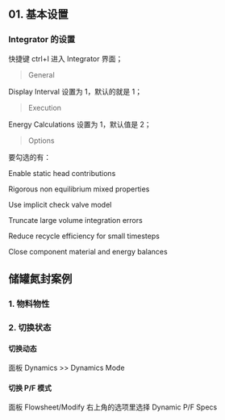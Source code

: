 ## 01. 基本设置

### Integrator 的设置

快捷键 ctrl+I 进入 Integrator 界面；
> General

Display Interval 设置为 1，默认的就是 1；

> Execution

Energy Calculations 设置为 1，默认值是 2；

> Options

要勾选的有：

Enable static head contributions

Rigorous non equilibrium mixed properties

Use implicit check valve model

Truncate large volume integration errors

Reduce recycle efficiency for small timesteps

Close component material and energy balances

## 储罐氮封案例

### 1. 物料物性

### 2. 切换状态

#### 切换动态

面板 Dynamics >> Dynamics Mode

#### 切换 P/F 模式

面板 Flowsheet/Modify  右上角的选项里选择 Dynamic P/F Specs

